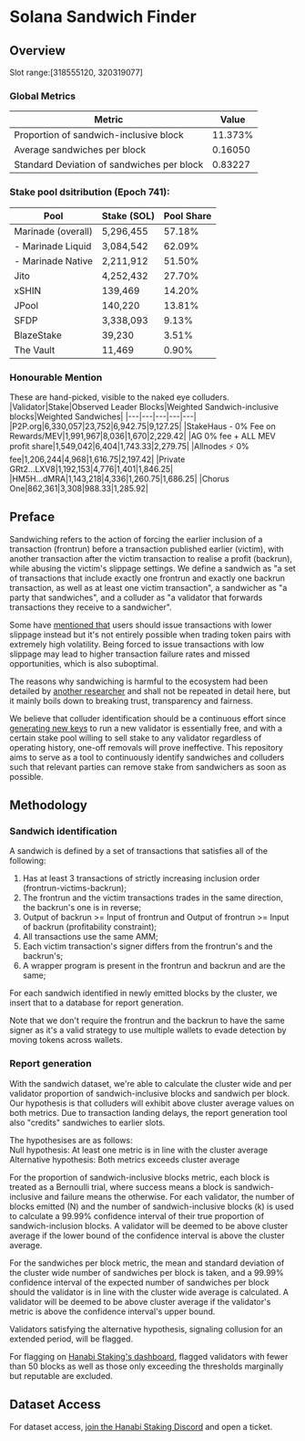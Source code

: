 # Solana Sandwich Finder
## Overview
Slot range:[318555120, 320319077]
### Global Metrics
|Metric|Value|
|---|---|
|Proportion of sandwich-inclusive block|11.373%|
|Average sandwiches per block|0.16050|
|Standard Deviation of sandwiches per block|0.83227|


### Stake pool dsitribution (Epoch 741):
|Pool|Stake (SOL)|Pool Share|
|---|---|---|
|Marinade (overall)|5,296,455|57.18%|
| - Marinade Liquid|3,084,542|62.09%|
| - Marinade Native|2,211,912|51.50%|
|Jito|4,252,432|27.70%|
|xSHIN|139,469|14.20%|
|JPool|140,220|13.81%|
|SFDP|3,338,093|9.13%|
|BlazeStake|39,230|3.51%|
|The Vault|11,469|0.90%|

### Honourable Mention
These are hand-picked, visible to the naked eye colluders.
|Validator|Stake|Observed Leader Blocks|Weighted Sandwich-inclusive blocks|Weighted Sandwiches|
|---|---|---|---|---|
|P2P.org|6,330,057|23,752|6,942.75|9,127.25|
|StakeHaus - 0% Fee on Rewards/MEV|1,991,967|8,036|1,670|2,229.42|
|AG 0% fee + ALL MEV profit share|1,549,042|6,404|1,743.33|2,279.75|
|Allnodes ⚡️ 0% fee|1,206,244|4,968|1,616.75|2,197.42|
|Private GRt2...LXV8|1,192,153|4,776|1,401|1,846.25|
|HM5H...dMRA|1,143,218|4,336|1,260.75|1,686.25|
|Chorus One|862,361|3,308|988.33|1,285.92|

## Preface
Sandwiching refers to the action of forcing the earlier inclusion of a transaction (frontrun) before a transaction published earlier (victim), with another transaction after the victim transaction to realise a profit (backrun), while abusing the victim's slippage settings. We define a sandwich as "a set of transactions that include exactly one frontrun and exactly one backrun transaction, as well as at least one victim transaction", a sandwicher as "a party that sandwiches", and a colluder as "a validator that forwards transactions they receive to a sandwicher".

Some have [mentioned that](https://discord.com/channels/938287290806042626/938287767446753400/1325923301205344297) users should issue transactions with lower slippage instead but it's not entirely possible when trading token pairs with extremely high volatility. Being forced to issue transactions with low slippage may lead to higher transaction failure rates and missed opportunities, which is also suboptimal.

The reasons why sandwiching is harmful to the ecosystem had been detailed by [another researcher](https://github.com/a-guard/malicious-validators/blob/main/README.md#why-are-sandwich-attacks-harmful) and shall not be repeated in detail here, but it mainly boils down to breaking trust, transparency and fairness.

We believe that colluder identification should be a continuous effort since [generating new keys](https://docs.anza.xyz/cli/wallets/file-system) to run a new validator is essentially free, and with a certain stake pool willing to sell stake to any validator regardless of operating history, one-off removals will prove ineffective. This repository aims to serve as a tool to continuously identify sandwiches and colluders such that relevant parties can remove stake from sandwichers as soon as possible.

## Methodology
### Sandwich identification
A sandwich is defined by a set of transactions that satisfies all of the following:

1. Has at least 3 transactions of strictly increasing inclusion order (frontrun-victims-backrun);
2. The frontrun and the victim transactions trades in the same direction, the backrun's one is in reverse;
3. Output of backrun >= Input of frontrun and Output of frontrun >= Input of backrun (profitability constraint);
4. All transactions use the same AMM;
5. Each victim transaction's signer differs from the frontrun's and the backrun's;
6. A wrapper program is present in the frontrun and backrun and are the same;
   
For each sandwich identified in newly emitted blocks by the cluster, we insert that to a database for report generation.

Note that we don't require the frontrun and the backrun to have the same signer as it's a valid strategy to use multiple wallets to evade detection by moving tokens across wallets.

### Report generation
With the sandwich dataset, we're able to calculate the cluster wide and per validator proportion of sandwich-inclusive blocks and sandwich per block. Our hypothesis is that colluders will exhibit above cluster average values on both metrics. Due to transaction landing delays, the report generation tool also "credits" sandwiches to earlier slots.

The hypothesises are as follows:<br />
Null hypothesis: At least one metric is in line with the cluster average<br />
Alternative hypothesis: Both metrics exceeds cluster average<br />

For the proportion of sandwich-inclusive blocks metric, each block is treated as a Bernoulli trial, where success means a block is sandwich-inclusive and failure means the otherwise. For each validator, the number of blocks emitted (N) and the number of sandwich-inclusive blocks (k) is used to calculate a 99.99% confidence interval of their true proportion of sandwich-inclusion blocks. A validator will be deemed to be above cluster average if the lower bound of the confidence interval is above the cluster average.

For the sandwiches per block metric, the mean and standard deviation of the cluster wide number of sandwiches per block is taken, and a 99.99% confidence interval of the expected number of sandwiches per block should the validator is in line with the cluster wide average is calculated. A validator will be deemed to be above cluster average if the validator's metric is above the confidence interval's upper bound.

Validators satisfying the alternative hypothesis, signaling collusion for an extended period, will be flagged.

For flagging on [Hanabi Staking's dashboard](https://hanabi.so/marinade-stake-selling), flagged validators with fewer than 50 blocks as well as those only exceeding the thresholds marginally but reputable are excluded.

## Dataset Access
For dataset access, [join the Hanabi Staking Discord](https://discord.gg/VpJuWFRJfb) and open a ticket.